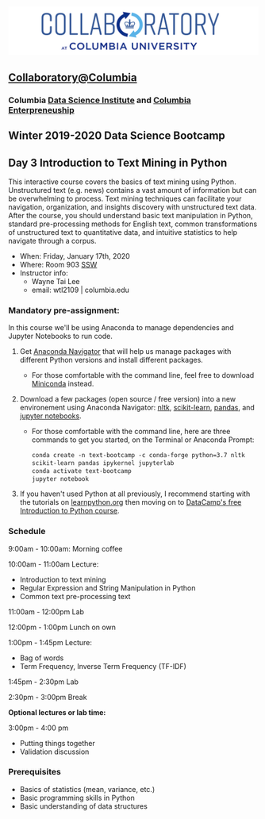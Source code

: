 ![collaboratory logo](../../Misc-files/collaboratory2.png)

## [Collaboratory@Columbia](http://collaboratory.columbia.edu/)
### Columbia [Data Science Institute](http://datascience.columbia.edu/) and [Columbia Enterpreneuship](http://entrepreneurship.columbia.edu/)
## Winter 2019-2020 Data Science Bootcamp
## Day 3 Introduction to Text Mining in Python

This interactive course covers the basics of text mining using Python. Unstructured text (e.g. news) contains a vast amount of information but can be overwhelming to process. Text mining techniques can facilitate your navigation, organization, and insights discovery with unstructured text data. After the course, you should understand basic text manipulation in Python, standard pre-processing methods for English text, common transformations of unstructured text to quantitative data, and intuitive statistics to help navigate through a corpus.

- When: Friday, January 17th, 2020
- Where: Room 903 [SSW](http://stat.columbia.edu/location-and-directions/)
- Instructor info: 
	- Wayne Tai Lee
	- email: wtl2109 | columbia.edu

### Mandatory pre-assignment:

In this course we'll be using Anaconda to manage dependencies and Jupyter Notebooks to run code.

1. Get [Anaconda Navigator](https://docs.anaconda.com/anaconda/navigator/) that will help us manage packages with different Python versions and install different packages.
    - For those comfortable with the command line, feel free to download [Miniconda](https://docs.conda.io/en/latest/miniconda.html) instead.

2. Download a few packages (open source / free version) into a new environement using Anaconda Navigator: [nltk](https://www.nltk.org/install.html), [scikit-learn](https://scikit-learn.org/stable/), [pandas](https://pandas.pydata.org/pandas-docs/stable/install.html#installing-with-anaconda), and [jupyter notebooks](https://jupyter.org/install).
    - For those comfortable with the command line, here are three commands to get you started, on the Terminal or Anaconda Prompt:
      ```
      conda create -n text-bootcamp -c conda-forge python=3.7 nltk scikit-learn pandas ipykernel jupyterlab
      conda activate text-bootcamp
      jupyter notebook
      ```

3. If you haven't used Python at all previously, I recommend starting with the tutorials on [learnpython.org](https://www.learnpython.org/) then moving on to [DataCamp's free Introduction to Python course](https://www.datacamp.com/courses/intro-to-python-for-data-science).
 
### Schedule 

9:00am - 10:00am: Morning coffee

10:00am - 11:00am Lecture: 

* Introduction to text mining
* Regular Expression and String Manipulation in Python
* Common text pre-processing text

11:00am - 12:00pm Lab

12:00pm - 1:00pm Lunch on own

1:00pm - 1:45pm Lecture: 

* Bag of words
* Term Frequency, Inverse Term Frequency (TF-IDF)

1:45pm - 2:30pm Lab

2:30pm - 3:00pm Break

**Optional lectures or lab time:**

3:00pm - 4:00 pm

* Putting things together
* Validation discussion

### Prerequisites
 
+ Basics of statistics (mean, variance, etc.)
+ Basic programming skills in Python
+ Basic understanding of data structures
